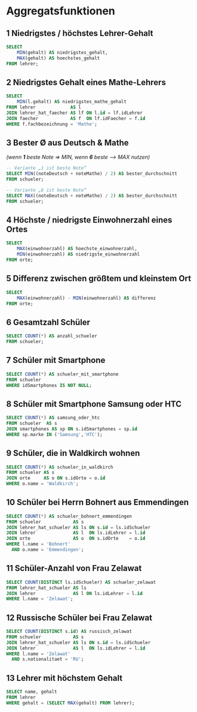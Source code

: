 # Aggregatsfunktionen

## 1 Niedrigstes / höchstes Lehrer-Gehalt
```sql
SELECT 
    MIN(gehalt) AS niedrigstes_gehalt,
    MAX(gehalt) AS hoechstes_gehalt
FROM lehrer;
```

## 2 Niedrigstes Gehalt eines Mathe-Lehrers
```sql
SELECT 
    MIN(l.gehalt) AS niedrigstes_mathe_gehalt
FROM lehrer             AS l
JOIN lehrer_hat_faecher AS lf ON l.id = lf.idLehrer
JOIN faecher            AS f  ON lf.idFaecher = f.id
WHERE f.fachbezeichnung = 'Mathe';
```

## 3 Bester Ø aus Deutsch & Mathe  
*(wenn **1** beste Note ⇒ MIN, wenn **6** beste --> MAX nutzen)*
```sql
-- Variante „1 ist beste Note“
SELECT MIN((noteDeutsch + noteMathe) / 2) AS bester_durchschnitt
FROM schueler;

-- Variante „6 ist beste Note“
SELECT MAX((noteDeutsch + noteMathe) / 2) AS bester_durchschnitt
FROM schueler;
```

## 4 Höchste / niedrigste Einwohnerzahl eines Ortes
```sql
SELECT
    MAX(einwohnerzahl) AS hoechste_einwohnerzahl,
    MIN(einwohnerzahl) AS niedrigste_einwohnerzahl
FROM orte;
```

## 5 Differenz zwischen größtem und kleinstem Ort
```sql
SELECT
    MAX(einwohnerzahl) - MIN(einwohnerzahl) AS differenz
FROM orte;
```

## 6 Gesamtzahl Schüler
```sql
SELECT COUNT(*) AS anzahl_schueler
FROM schueler;
```

## 7 Schüler **mit** Smartphone
```sql
SELECT COUNT(*) AS schueler_mit_smartphone
FROM schueler
WHERE idSmartphones IS NOT NULL;
```

## 8 Schüler mit Smartphone **Samsung** oder **HTC**
```sql
SELECT COUNT(*) AS samsung_oder_htc
FROM schueler  AS s
JOIN smartphones AS sp ON s.idSmartphones = sp.id
WHERE sp.marke IN ('Samsung','HTC');
```

## 9 Schüler, die in **Waldkirch** wohnen
```sql
SELECT COUNT(*) AS schueler_in_waldkirch
FROM schueler AS s
JOIN orte     AS o ON s.idOrte = o.id
WHERE o.name = 'Waldkirch';
```

## 10 Schüler bei **Herrn Bohnert** aus **Emmendingen**
```sql
SELECT COUNT(*) AS schueler_bohnert_emmendingen
FROM schueler            AS s
JOIN lehrer_hat_schueler AS ls ON s.id = ls.idSchueler
JOIN lehrer              AS l  ON ls.idLehrer = l.id
JOIN orte                AS o  ON s.idOrte    = o.id
WHERE l.name = 'Bohnert'
  AND o.name = 'Emmendingen';
```

## 11 Schüler-Anzahl von **Frau Zelawat**
```sql
SELECT COUNT(DISTINCT ls.idSchueler) AS schueler_zelawat
FROM lehrer_hat_schueler AS ls
JOIN lehrer              AS l ON ls.idLehrer = l.id
WHERE l.name = 'Zelawat';
```

## 12 Russische Schüler bei Frau Zelawat
```sql
SELECT COUNT(DISTINCT s.id) AS russisch_zelawat
FROM schueler            AS s
JOIN lehrer_hat_schueler AS ls ON s.id = ls.idSchueler
JOIN lehrer              AS l  ON ls.idLehrer = l.id
WHERE l.name = 'Zelawat'
  AND s.nationalitaet = 'RU';
```

## 13 Lehrer mit höchstem Gehalt  
```sql
SELECT name, gehalt
FROM lehrer
WHERE gehalt = (SELECT MAX(gehalt) FROM lehrer);
```
